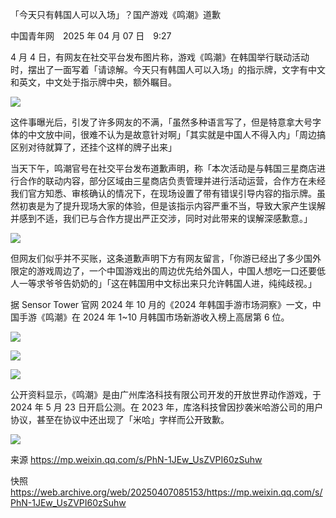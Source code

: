 「今天只有韩国人可以入场」？国产游戏《鸣潮》道歉

中国青年网　2025 年 04 月 07 日　9:27



4 月 4 日，有网友在社交平台发布图片称，游戏《鸣潮》在韩国举行联动活动时，摆出了一面写着「请谅解。今天只有韩国人可以入场」的指示牌，文字有中文和英文，中文处于指示牌中央，额外瞩目。

![](https://raw.githubusercontent.com/KugouGames/iming-blog.github.io/refs/heads/main/evil-of-kurogames/images/1.webp)

这件事曝光后，引发了许多网友的不满，「虽然多种语言写了，但是特意拿大号字体的中文放中间，很难不认为是故意针对啊」「其实就是中国人不得入内」「周边搞区别对待就算了，还挂个这样的牌子出来」

当天下午，鸣潮官号在社交平台发布道歉声明，称「本次活动是与韩国三星商店进行合作的联动内容，部分区域由三星商店负责管理并进行活动运营，合作方在未经我们官方知悉、审核确认的情况下，在现场设置了带有错误引导内容的指示牌。虽然初衷是为了提升现场大家的体验，但是该指示内容严重不当，导致大家产生误解并感到不适，我们已与合作方提出严正交涉，同时对此带来的误解深感歉意。」

![](https://raw.githubusercontent.com/KugouGames/iming-blog.github.io/refs/heads/main/evil-of-kurogames/images/2.webp)

但网友们似乎并不买账，这条道歉声明下方有网友留言，「你游已经出了多少国外限定的游戏周边了，一个中国游戏出的周边优先给外国人，中国人想吃一口还要低人一等求爷爷告奶奶的」「这在韩国用中文标出来只允许韩国人进，纯纯歧视。」

据 Sensor Tower 官网 2024 年 10 月的《2024 年韩国手游市场洞察》一文，中国手游《鸣潮》在 2024 年 1~10 月韩国市场新游收入榜上高居第 6 位。

![](https://raw.githubusercontent.com/KugouGames/iming-blog.github.io/refs/heads/main/evil-of-kurogames/images/3.webp)



![](https://raw.githubusercontent.com/KugouGames/iming-blog.github.io/refs/heads/main/evil-of-kurogames/images/4.webp)



![](https://raw.githubusercontent.com/KugouGames/iming-blog.github.io/refs/heads/main/evil-of-kurogames/images/5.webp)

公开资料显示，《鸣潮》是由广州库洛科技有限公司开发的开放世界动作游戏，于 2024 年 5 月 23 日开启公测。在 2023 年，库洛科技曾因抄袭米哈游公司的用户协议，甚至在协议中还出现了「米哈」字样而公开致歉。

![](https://raw.githubusercontent.com/KugouGames/iming-blog.github.io/refs/heads/main/evil-of-kurogames/images/6.webp)



来源 https://mp.weixin.qq.com/s/PhN-1JEw_UsZVPI60zSuhw

快照 https://web.archive.org/web/20250407085153/https://mp.weixin.qq.com/s/PhN-1JEw_UsZVPI60zSuhw
